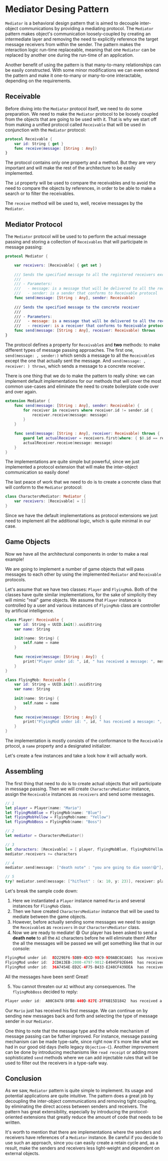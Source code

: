 # Mediator Desing Pattern

`Mediator` is a behavioral design pattern that is aimed to decouple inter-object communications by providing a mediating protocol. The `Mediator` pattern makes object's communication loosely-coupled by creating an intermediate layer and removing the need to explicitly reference the target message receivers from within the sender. The pattern makes the interaction logic run-time replaceable, meaning that one `Mediator` can be replaced by another one during the run-time of an application. 

Another benefit of using the pattern is that many-to-many relationships can be easily constructed. With some minor modifications we can even extend the pattern and make it one-to-many or many-to-one interactable, depending on the requirements.

## Receivable 
Before diving into the `Mediator` protocol itself, we need to do some preparation. We need to make the  `Mediator` protocol to be loosely coupled from the objects that are going to be used with it. That is why we start off from making a unified protocol called `Receivable` that will be used in conjunction with the `Mediator` protocol:

```swift
protocol Receivable {
    var id: String { get }
    func receive(message: [String : Any])
}
```
The protocol contains only one property and a method. But they are very important and will make the rest of the architecture to be easily implemented. 

The `id` property will be used to compare the receivables and to avoid the need to compare the objects by references, in order to be able to make a search or to filter the receivables. 

The `receive` method will be used to, well, receive messages by the `Mediator`.


## Mediator Protocol
The `Mediator` protocol will be used to to perform the actual message passing and storing a collection of `Receivables` that will participate in message passing:

```swift
protocol Mediator {

    var receivers: [Receivable] { get set }
    
    /// Sends the specified message to all the registered receivers except the sender
    ///
    /// - Parameters:
    ///   - message: is a message that will be delivered to all the receivers
    ///   - sender: is a sender that conforms to Receivable protocol
    func send(message: [String : Any], sender: Receivable)
    
    /// Sends the specified message to the concrete receiver
    ///
    /// - Parameters:
    ///   - message: is a message that will be delivered to all the receivers
    ///   - receiver: is a receiver that conforms to Receivable protocol
    func send(message: [String : Any], receiver: Receivable) throws
}
```
The protocol defines a property for `Receivable`s and **two** methods: to make different types of message passing approaches. The first one, `send(message: , sender:)` which sends a message to all the `Receivable`s except the one that actually sent the message. And `send(message: , receiver: ) throws`, which sends a message to a concrete receiver. 

There is one thing that we do to make the pattern to really shine: we can implement default implementations for our methods that will cover the most common use-cases and eliminate the need to create boilerplate code over and over again.

```swift
extension Mediator {
    func send(message: [String : Any], sender: Receivable) {
        for receiver in receivers where receiver.id != sender.id {
            receiver.receive(message: message)
        }
    }
    
    func send(message: [String : Any], receiver: Receivable) throws {
        guard let actualReceiver = receivers.first(where: { $0.id == receiver.id }) else { throw MediatorError.missingReceiver }
        actualReceiver.receive(message: message)
    }
}
``` 
The implementations are quite simple but powerful, since we just implemented a protocol extension that will make the inter-object communication so easily done!

The last peace of work that we need to do is to create a concrete class that will conform to the `Mediator` protocol:

```swift
class CharactersMediator: Mediator {
    var receivers: [Receivable] = []
}
```

Since we have the default implementations as protocol extensions we just need to implement all the additional logic, which is quite minimal in our case. 

## Game Objects
Now we have all the architectural components in order to make a real example!

We are going to implement a number of game objects that will pass messages to each other by using the implemented `Mediator` and `Receivable` protocols.  

Let's assume that we have two classes: `Player` and `FlyingMob`. Both of the classes have quite similar implementations, for the sake of simplicity they will mimic "real" game objects. We assume that `Player` instance is controlled by a user and various instances of `FlyingMob` class are controller by artificial intelligence. 

```swift
class Player: Receivable {
    var id: String = UUID.init().uuidString
    var name: String

    init(name: String) {
        self.name = name
    }
    
    func receive(message: [String : Any])  {
        print("Player under id: ", id, " has received a message: ", message)
    }
}

class FlyingMob: Receivable {
    var id: String = UUID.init().uuidString
    var name: String
    
    init(name: String) {
        self.name = name
    }
    
    func receive(message: [String : Any]) {
        print("FlyingMod under id: ", id, " has received a message: ", message)
    }
}
```
The implementation is mostly consists of the conformance to the `Receivable` prtocol, a `name` property and a designated initializer.

Let's create a few instances and take a look how it will actually work.

## Assembling
The first thing that need to do is to create actual objects that will participate in message passing. Then we will create `CharactersMediator` instance, assign the `Receivable` instances as `receivers` and send some messages.

```swift
// 1
let player = Player(name: "Mario")
let flyingMobBlue = FlyingMob(name: "Blue")
let flyingMobYellow = FlyingMob(name: "Yellow")
let flyingMobBoss = FlyingMob(name: "Boss")

// 2
let mediator = CharactersMediator()

// 3
let characters: [Receivable] = [ player, flyingMobBlue, flyingMobYellow, flyingMobBoss ]
mediator.receivers += characters

// 4
mediator.send(message: ["death note" : "you are going to die soon!😄"], sender: player)

// 5
try? mediator.send(message: ["hitTest" : (x: 10, y: 23)], receiver: player)
```
Let's break the sample code down:

1. Here we instantiated a `Player` instance named `Mario` and several instances for `FlingMob` class. 
2. Then we have created `CharactersMediator` instance that will be used to mediate between the game objects.
3. However, before actually sending some messages we need to assign the `Receivable`s as `receivers` in our `CharactersMediator` class. 
4. Now we are ready to mediate! 😄 Our player has been asked to send a **death note** to all the `AI` characters before he will eliminate them! After the all the messages will be passed we will get something like that in our console:

```swift
FlyingMod under id:  8D229EF6-5DB9-4DCD-98C9-9D9ABC8C4A01  has received a message:  ["death note": "you are going to die soon!😄"]
FlyingMod under id:  2CDA13EB-2000-4797-9012-E4945F92E646  has received a message:  ["death note": "you are going to die soon!😄"]
FlyingMod under id:  36A7454E-ED2C-4F75-B433-E248CF439DEA  has received a message:  ["death note": "you are going to die soon!😄"]
```
All the messages have been sent! Great!

5. You cannot threaten our `AI` without any consequences. The `flyingMobBoss` decided to reply:

```swift
Player under id:  A00C8478-DFB8-440D-827E-2FF6B15D1842  has received a message:  ["you are going to be slapped at": (x: 10, y: 23)]
```
Our `Mario` just has received his first message. We can continue on by sending new messages back and forth and selecting the type of message sender in our `Mediator`.

One thing to note that the message type and the whole mechanism of message passing can be futher improved. For instance, message passing mechanism can be made type-safe, since right now it's more like what we had in our good old days (hello legacy `Objective-C`). Another improvement can be done by introducing mechanisms like `read receipt` or adding more sophisticated `send` methods where we can add injectable rules that will be used to filter out the receivers in a type-safe way.

## Conclusion 
As we saw, `Mediator` pattern is quite simple to implement. Its usage and potential applications are quite intuitive. The pattern does a great job by decoupling the inter-object communications and removing tight coupling, by eliminating the direct access between senders and receivers. The pattern has great extensibility, especially by introducing the protocol-oriented extensions that greatly reduce the amount of code that needs to be written. 

It's worth to mention that there are implementations where the senders and receivers have references of a `Mediator` instance. Be careful if you decide to use such an approach, since you can easily create a retain cycle and, as a result, make the senders and receivers less light-weight and dependent on external objects.